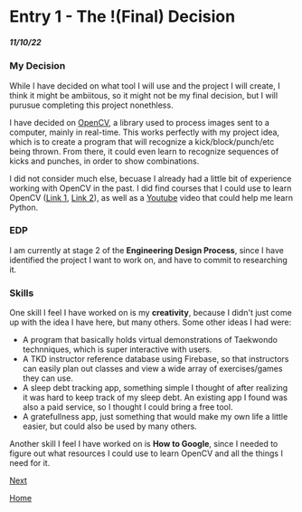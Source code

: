 # Entry 1 - The !(Final) Decision
##### 11/10/22

### My Decision

While I have decided on what tool I will use and the project I will create, I think it might be ambiitous, so it might not be my final decision, but I will purusue completing this project nonethless. 

I have decided on [OpenCV](https://opencv.org/), a library used to process images sent to a computer, mainly in real-time. This works perfectly with my project idea, which is to create a program that will recognize a kick/block/punch/etc being thrown. From there, it could even learn to recognize sequences of kicks and punches, in order to show combinations.

I did not consider much else, becuase I already had a little bit of experience working with OpenCV in the past. I did find courses that I could use to learn OpenCV ([Link 1](https://www.udemy.com/course/hands-on-machine-learning-with-opencv-4/), [Link 2](https://www.udemy.com/course/computer-vision-and-machine-learning-with-opencv-4/)), as well as a [Youtube](https://www.youtube.com/watch?v=cBQ4c1IQJSE) video that could help me learn Python.
### EDP
I am currently at stage 2 of the **Engineering Design Process**, since I have identified the project I want to work on, and have to commit to researching it. 
### Skills
One skill I feel I have worked on is my **creativity**, because I didn't just come up with the idea I have here, but many others. Some other ideas I had were: 
- A program that basically holds virtual demonstrations of Taekwondo technniques, which is super interactive with users.
- A TKD instructor reference database using Firebase, so that instructors can easily plan out classes and view a wide array of exercises/games they can use.
- A sleep debt tracking app, something simple I thought of after realizing it was hard to keep track of my sleep debt. An existing app I found was also a paid service, so I thought I could bring a free tool.
- A gratefullness app, just something that would make my own life a little easier, but could also be used by many others.

Another skill I feel I have worked on is **How to Google**, since I needed to figure out what resources I could use to learn OpenCV and all the things I need for it. 

[Next](entry02.md)

[Home](../README.md)